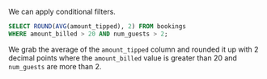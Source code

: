 
We can apply conditional filters.

```sql
SELECT ROUND(AVG(amount_tipped), 2) FROM bookings
WHERE amount_billed > 20 AND num_guests > 2;
```
We grab the average of the `amount_tipped` column and rounded it up with 2 decimal points where the `amount_billed` value is greater than 20 and `num_guests` are more than 2.







